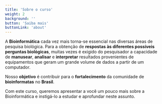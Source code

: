 ```yaml
---
title: 'Sobre o curso'
weight: 2
background: ''
button: 'Saiba mais'
buttonLink: 'about'
---
```


A **Bioinformática** cada vez mais torna-se essencial nas diversas áreas de pesquisa biológica.
Para a obtenção de **respostas às diferentes possíveis perguntas biológicas**, muitas vezes é exigido do pesquisador a capacidade de **manusear**, **analisar** e **interpretar** resultados provenientes de equipamentos que geram um grande volume de dados a partir de um computador.

Nosso **objetivo** é contribuir para o **fortalecimento** da comunidade de **bioinformatas** no **Brasil**.

Com este curso, queremos apresentar a você um pouco mais sobre a Bioinformática e instigá-lo a estudar e aprofundar neste assunto.
